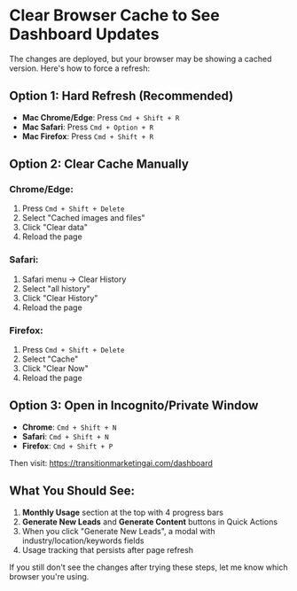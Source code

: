 # Clear Browser Cache to See Dashboard Updates

The changes are deployed, but your browser may be showing a cached version. Here's how to force a refresh:

## Option 1: Hard Refresh (Recommended)
- **Mac Chrome/Edge**: Press `Cmd + Shift + R`
- **Mac Safari**: Press `Cmd + Option + R`
- **Mac Firefox**: Press `Cmd + Shift + R`

## Option 2: Clear Cache Manually
### Chrome/Edge:
1. Press `Cmd + Shift + Delete`
2. Select "Cached images and files"
3. Click "Clear data"
4. Reload the page

### Safari:
1. Safari menu → Clear History
2. Select "all history"
3. Click "Clear History"
4. Reload the page

### Firefox:
1. Press `Cmd + Shift + Delete`
2. Select "Cache"
3. Click "Clear Now"
4. Reload the page

## Option 3: Open in Incognito/Private Window
- **Chrome**: `Cmd + Shift + N`
- **Safari**: `Cmd + Shift + N`
- **Firefox**: `Cmd + Shift + P`

Then visit: https://transitionmarketingai.com/dashboard

## What You Should See:
1. **Monthly Usage** section at the top with 4 progress bars
2. **Generate New Leads** and **Generate Content** buttons in Quick Actions
3. When you click "Generate New Leads", a modal with industry/location/keywords fields
4. Usage tracking that persists after page refresh

If you still don't see the changes after trying these steps, let me know which browser you're using.
